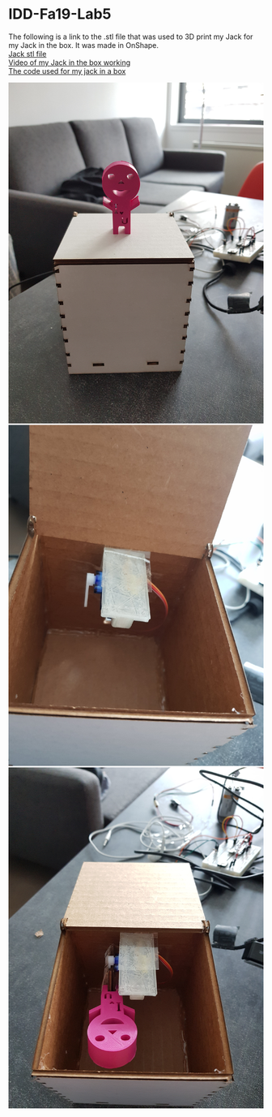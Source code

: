 # IDD-Fa19-Lab5

The following is a link to the .stl file that was used to 3D print my Jack for my Jack in the box. It was made in OnShape.<br />
[Jack stl file](jacks.stl)<br />
[Video of my Jack in the box working](https://youtu.be/zSf4-zyBtCQ)<br />
[The code used for my jack in a box](JackInABox.ino)<br />

![](Images/1.jpg)
![](Images/2.jpg)
![](Images/3.jpg)
